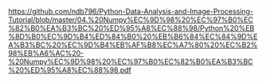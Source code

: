 https://github.com/ndb796/Python-Data-Analysis-and-Image-Processing-Tutorial/blob/master/04.%20Numpy%EC%9D%98%20%EC%97%B0%EC%82%B0%EA%B3%BC%20%ED%95%A8%EC%88%98/Python%20%EB%8D%B0%EC%9D%B4%ED%84%B0%20%EB%B6%84%EC%84%9D%EA%B3%BC%20%EC%9D%B4%EB%AF%B8%EC%A7%80%20%EC%B2%98%EB%A6%AC%20-%20Numpy%EC%9D%98%20%EC%97%B0%EC%82%B0%EA%B3%BC%20%ED%95%A8%EC%88%98.pdf